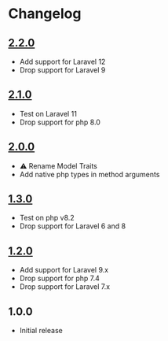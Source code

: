 # Changelog

## [2.2.0](https://github.com/ankurk91/laravel-eloquent-relationships/compare/2.1.0..2.2.0)

* Add support for Laravel 12
* Drop support for Laravel 9

## [2.1.0](https://github.com/ankurk91/laravel-eloquent-relationships/compare/2.0.0..2.1.0)

* Test on Laravel 11
* Drop support for php 8.0

## [2.0.0](https://github.com/ankurk91/laravel-eloquent-relationships/compare/1.3.0..2.0.0)

* :warning: Rename Model Traits
* Add native php types in method arguments

## [1.3.0](https://github.com/ankurk91/laravel-eloquent-relationships/compare/1.2.0..1.3.0)

* Test on php v8.2
* Drop support for Laravel 6 and 8

## [1.2.0](https://github.com/ankurk91/laravel-eloquent-relationships/compare/1.1.0..1.2.0)

* Add support for Laravel 9.x
* Drop support for php 7.4
* Drop support for Laravel 7.x

## 1.0.0

* Initial release
